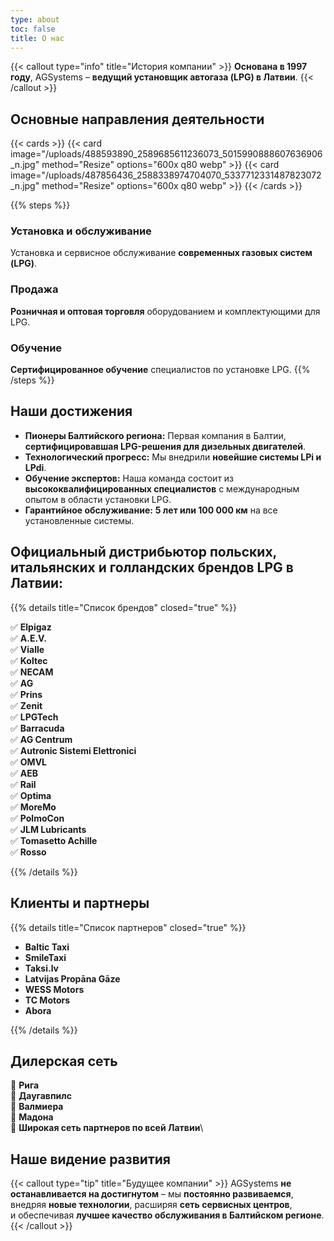 ```yaml
---
type: about
toc: false
title: О нас
---
```


{{< callout type="info" title="История компании" >}}
**Основана в 1997 году**, AGSystems – **ведущий установщик автогаза (LPG) в Латвии**.
{{< /callout >}}

## Основные направления деятельности

{{< cards >}}
{{< card image="/uploads/488593890_2589685611236073_5015990888607636906_n.jpg" method="Resize" options="600x q80 webp" >}}
{{< card image="/uploads/487856436_2588338974704070_5337712331487823072_n.jpg" method="Resize" options="600x q80 webp" >}}
{{< /cards >}}

{{% steps %}}

### Установка и обслуживание

Установка и сервисное обслуживание **современных газовых систем (LPG)**.

### Продажа

**Розничная и оптовая торговля** оборудованием и комплектующими для LPG.

### Обучение

**Сертифицированное обучение** специалистов по установке LPG.
{{% /steps %}}

## Наши достижения

* **Пионеры Балтийского региона:** Первая компания в Балтии, **сертифицировавшая LPG-решения для дизельных двигателей**.
* **Технологический прогресс:** Мы внедрили **новейшие системы LPi и LPdi**.
* **Обучение экспертов:** Наша команда состоит из **высококвалифицированных специалистов** с международным опытом в области установки LPG.
* **Гарантийное обслуживание:** **5 лет или 100 000 км** на все установленные системы.

## Официальный дистрибьютор польских, итальянских и голландских брендов LPG в Латвии:

{{% details title="Список брендов" closed="true" %}}

✅ **Elpigaz**\
✅ **A.E.V.**\
✅ **Vialle**\
✅ **Koltec**\
✅ **NECAM**\
✅ **AG**\
✅ **Prins**\
✅ **Zenit**\
✅ **LPGTech**\
✅ **Barracuda**\
✅ **AG Centrum**\
✅ **Autronic Sistemi Elettronici**\
✅ **OMVL**\
✅ **AEB**\
✅ **Rail**\
✅ **Optima**\
✅ **MoreMo**\
✅ **PolmoCon**\
✅ **JLM Lubricants**\
✅ **Tomasetto Achille**\
✅ **Rosso**

{{% /details %}}

## Клиенты и партнеры

{{% details title="Список партнеров" closed="true" %}}

* **Baltic Taxi**
* **SmileTaxi**
* **Taksi.lv**
* **Latvijas Propāna Gāze**
* **WESS Motors**
* **TC Motors**
* **Abora**

{{% /details %}}

## Дилерская сеть

📍 **Рига**\
📍 **Даугавпилс**\
📍 **Валмиера**\
📍 **Мадона**\
📍 **Широкая сеть партнеров по всей Латвии**\

## Наше видение развития

{{< callout type="tip" title="Будущее компании" >}}
AGSystems **не останавливается на достигнутом** – мы **постоянно развиваемся**,\
внедряя **новые технологии**, расширяя **сеть сервисных центров**,\
и обеспечивая **лучшее качество обслуживания в Балтийском регионе**.
{{< /callout >}}
